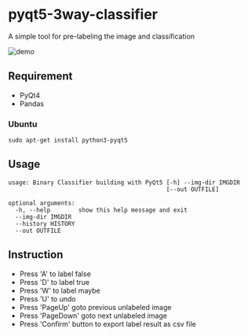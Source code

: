 # pyqt5-3way-classifier

A simple tool for pre-labeling the image and classification

![demo](https://i.imgur.com/Lh6KDy0m.jpg)

## Requirement

- PyQt4
- Pandas

### Ubuntu

```
sudo apt-get install python3-pyqt5
```

## Usage

```
usage: Binary Classifier building with PyQt5 [-h] --img-dir IMGDIR
                                             [--out OUTFILE]

optional arguments:
  -h, --help        show this help message and exit
  --img-dir IMGDIR
  --history HISTORY
  --out OUTFILE
```

## Instruction

- Press 'A' to label false
- Press 'D' to label true
- Press 'W' to label maybe
- Press 'U' to undo
- Press 'PageUp' goto previous unlabeled image
- Press 'PageDown' goto next unlabeled image
- Press 'Confirm' button to export label result as csv file
